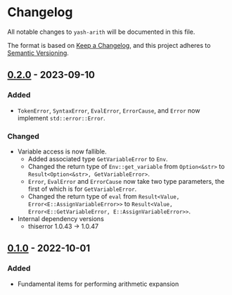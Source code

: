 # Changelog

All notable changes to `yash-arith` will be documented in this file.

The format is based on [Keep a Changelog](https://keepachangelog.com/en/1.1.0/),
and this project adheres to [Semantic Versioning](https://semver.org/spec/v2.0.0.html).

## [0.2.0] - 2023-09-10

### Added

- `TokenError`, `SyntaxError`, `EvalError`, `ErrorCause`, and `Error` now
  implement `std::error::Error`.

### Changed

- Variable access is now fallible.
    - Added associated type `GetVariableError` to `Env`.
    - Changed the return type of `Env::get_variable` from `Option<&str>` to
      `Result<Option<&str>, GetVariableError>`.
    - `Error`, `EvalError` and `ErrorCause` now take two type parameters, the
      first of which is for `GetVariableError`.
    - Changed the return type of `eval` from
      `Result<Value, Error<E::AssignVariableError>>` to
      `Result<Value, Error<E::GetVariableError, E::AssignVariableError>>`.
- Internal dependency versions
    - thiserror 1.0.43 → 1.0.47

## [0.1.0] - 2022-10-01

### Added

- Fundamental items for performing arithmetic expansion

[0.2.0]: https://github.com/magicant/yash-rs/releases/tag/yash-arith-0.2.0
[0.1.0]: https://github.com/magicant/yash-rs/releases/tag/yash-arith-0.1.0
